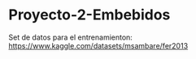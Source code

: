 # Proyecto-2-Embebidos

Set de datos para el entrenamienton: https://www.kaggle.com/datasets/msambare/fer2013

